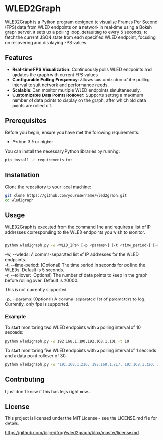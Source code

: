 # WLED2Graph

WLED2Graph is a Python program designed to visualize Frames Per Second (FPS) data from WLED endpoints on a network in real-time using a Bokeh graph server. It sets up a polling loop, defaulting to every 5 seconds, to fetch the current JSON state from each specified WLED endpoint, focusing on recovering and displaying FPS values.

## Features

- **Real-time FPS Visualization**: Continuously polls WLED endpoints and updates the graph with current FPS values.
- **Configurable Polling Frequency**: Allows customization of the polling interval to suit network and performance needs.
- **Scalable**: Can monitor multiple WLED endpoints simultaneously.
- **Customizable Data Points Rollover**: Supports setting a maximum number of data points to display on the graph, after which old data points are rolled off.

## Prerequisites

Before you begin, ensure you have met the following requirements:

- Python 3.9 or higher

You can install the necessary Python libraries by running:

```bash
pip install -r requirements.txt
```

## Installation
Clone the repository to your local machine:

```bash
git clone https://github.com/yourusername/wled2graph.git
cd wled2graph
```

## Usage
WLED2Graph is executed from the command line and requires a list of IP addresses corresponding to the WLED endpoints you wish to monitor.

```bash

python wled2graph.py -w <WLED_IPs> [-p <params>] [-t <time_period>] [-r <rollover>]
```

-w, --wleds: A comma-separated list of IP addresses for the WLED endpoints.  
-t, --time-period: (Optional) The time period in seconds for polling the WLEDs. Default is 5 seconds.  
-r, --rollover: (Optional) The number of data points to keep in the graph before rolling over. Default is 20000.  

This is not currently supported

-p, --params: (Optional) A comma-separated list of parameters to log. Currently, only fps is supported.

### Example
To start monitoring two WLED endpoints with a polling interval of 10 seconds:

```bash
python wled2graph.py -w 192.168.1.100,192.168.1.101 -t 10
```

To start monitoring five WLED endpoints with a polling interval of 1 seconds and a data point rollover of 30:

```bash
python wled2graph.py -w "192.168.1.216, 192.168.1.217, 192.168.1.220, 192.168.1.229, 192.168.1.230" -t 1 -r 30
```
## Contributing
I just don't know if this has legs right now...

## License
This project is licensed under the MIT License - see the LICENSE.md file for details.

https://github.com/bigredfrog/wled2graph/blob/master/license.md
